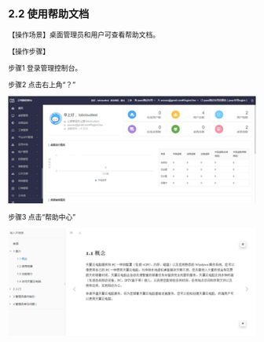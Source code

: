 ## 2.2  使用帮助文档

【操作场景】桌面管理员和用户可查看帮助文档。


【操作步骤】

步骤1 登录管理控制台。

步骤2 点击右上角“？”

![img](./img/image35.jpg)

步骤3 点击“帮助中心”

![img](./img/image36.jpg)

